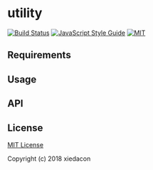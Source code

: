 # utility

[![Build Status](https://travis-ci.org/xiedacon/utility.svg?branch=master)](https://travis-ci.org/xiedacon/utility)
[![JavaScript Style Guide](https://img.shields.io/badge/code_style-standard-brightgreen.svg)](https://standardjs.com)
[![MIT](https://img.shields.io/badge/license-MIT-blue.svg)](https://github.com/xiedacon/utility/blob/master/LICENSE)

## Requirements

## Usage

## API

## License

[MIT License](https://github.com/xiedacon/utility/blob/master/LICENSE)

Copyright (c) 2018 xiedacon